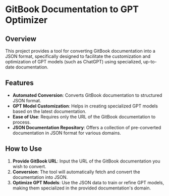 # GitBook Documentation to GPT Optimizer

## Overview
This project provides a tool for converting GitBook documentation into a JSON format, specifically designed to facilitate the customization and optimization of GPT models (such as ChatGPT) using specialized, up-to-date documentation.

## Features
- **Automated Conversion**: Converts GitBook documentation to structured JSON format.
- **GPT Model Customization**: Helps in creating specialized GPT models based on the latest documentation.
- **Ease of Use**: Requires only the URL of the GitBook documentation to process.
- **JSON Documentation Repository**: Offers a collection of pre-converted documentation in JSON format for various domains.

## How to Use
1. **Provide GitBook URL**: Input the URL of the GitBook documentation you wish to convert.
2. **Conversion**: The tool will automatically fetch and convert the documentation into JSON.
3. **Optimize GPT Models**: Use the JSON data to train or refine GPT models, making them specialized in the provided documentation's domain.